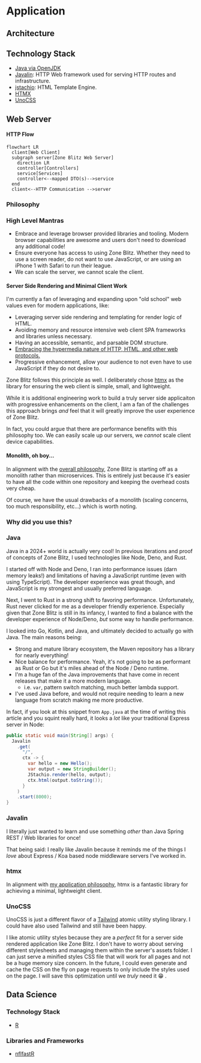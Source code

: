 # Application

## Architecture

## Technology Stack

- [Java via OpenJDK](https://openjdk.org/)
- [Javalin](https://javalin.io/): HTTP Web framework used for serving HTTP routes and infrastructure.
- [jstachio](https://github.com/jstachio/jstachio): HTML Template Engine.
- [HTMX](https://htmx.org/)
- [UnoCSS](https://unocss.dev/)

## Web Server

#### HTTP Flow

```mermaid
flowchart LR
  client[Web Client]
  subgraph server[Zone Blitz Web Server]
    direction LR
    controller[Controllers]
    service[Services]
    controller<--mapped DTO(s)-->service
  end
  client<--HTTP Communication -->server
```

### Philosophy

### High Level Mantras

- Embrace and leverage browser provided libraries and tooling. Modern browser capabilities are awesome and users don't need to download any additional code!
- Ensure everyone has access to using Zone Blitz. Whether they need to use a screen reader, do not want to use JavaScript, or are using an iPhone 1 with Safari to run their league.
- We can scale the server, we cannot scale the client.

#### Server Side Rendering and Minimal Client Work

I'm currently a fan of leveraging and expanding upon "old school" web values even for modern applications, like:

- Leveraging server side rendering and templating for render logic of HTML.
- Avoiding memory and resource intensive web client SPA frameworks and libraries unless necessary.
- Having an accessible, semantic, and parsable DOM structure.
- [Embracing the hypermedia nature of HTTP, HTML, and other web protocols.](https://htmx.org/essays/hateoas/)
- Progressive enhancement, allow your audience to not even have to use JavaScript if they do not desire to.

Zone Blitz follows this principle as well. I deliberately chose [htmx](https://htmx.org/) as the library for ensuring
the web client is simple, small, and lightweight.

While it is additional engineering work to build a truly server side applicaiton with progressive enhancements on the client,
I am a fan of the challenges this approach brings _and_ feel that it will greatly improve the user experience of Zone Blitz.

In fact, you could argue that there are performance benefits with this philosophy too. We can easily scale up our servers, we
_cannot_ scale client device capabilities.

#### Monolith, oh boy...

In alignment with the [overall philosophy](./architecture.md#philosophy), Zone Blitz is starting off as a monolith rather than microservices. This
is entirely just because it's easier to have all the code within one repository and keeping the overhead costs
very cheap.

Of course, we have the usual drawbacks of a monolith (scaling concerns, too much responsibility, etc...) which is worth noting.

### Why did you use this?

### Java

Java in a 2024+ world is actually very cool! In previous iterations and proof of concepts of Zone Blitz, I used
technologies like Node, Deno, and Rust.

I started off with Node and Deno, I ran into performance issues (darn memory leaks!) and limitations of having
a JavaScript runtime (even with using TypeScript). The developer experience was great though, and JavaScript
is my strongest and usually preferred language.

Next, I went to Rust in a strong shift to favoring performance. Unfortunately, Rust never clicked for me as a
developer friendly experience. Especially given that Zone Blitz is still in its infancy, I wanted to find a balance
with the developer experience of Node/Deno, _but_ some way to handle performance.

I looked into Go, Kotlin, and Java, and ultimately decided to actually go with Java. The main reasons being:

- Strong and mature library ecosystem, the Maven repository has a library for nearly everything!
- Nice balance for performance. Yeah, it's not going to be as performant as Rust or Go but it's miles ahead of the Node / Deno runtime.
- I'm a huge fan of the Java improvements that have come in recent releases that make it a more modern language.
  - i.e. `var`, pattern switch matching, much better lambda support.
- I've used Java before, and would not require needing to learn a new language from scratch making me more productive.

In fact, if you look at this snippet from `App.java` at the time of writing this article and you squint really hard, it looks
a _lot_ like your traditional Express server in Node:

```java
public static void main(String[] args) {
  Javalin
    .get(
      "/",
      ctx -> {
        var hello = new Hello();
        var output = new StringBuilder();
        JStachio.render(hello, output);
        ctx.html(output.toString());
      }
    )
    .start(8000);
}

```

### Javalin

I literally just wanted to learn and use something _other_ than Java Spring REST / Web libraries for once!

That being said: I really like Javalin because it reminds me of the things I _love_ about Express / Koa based node middleware servers I've worked in.

### htmx

In alignment with [my application philosophy](#philosophy), htmx is a fantastic library for achieving a minimal, lightweight client.

### UnoCSS

UnoCSS is just a different flavor of a [Tailwind](https://tailwindcss.com/) atomic utility styling library. I could have also used Tailwind and still have been happy.

I like atomic utility styles because they are a _perfect_ fit for a server side rendered application like Zone Blitz. I don't have to worry about serving different stylesheets
and managing them within the server's assets folder. I can just serve a minified styles CSS file that will work for all pages and not be a huge memory size concern. In the future,
I could even generate and cache the CSS on the fly on page requests to only include the styles used on the page. I will save this optimization until we _truly_ need it 😁 .

## Data Science

### Technology Stack

- [R](https://www.r-project.org/about.html)

### Libraries and Frameworks

- [nflfastR](https://www.nflfastr.com/)
